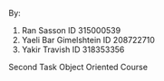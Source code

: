 By:
1. Ran Sasson ID 315000539 
2. Yaeli Bar Gimelshtein ID 208722710
3. Yakir Travish ID 318353356 

Second Task Object Oriented Course
 

